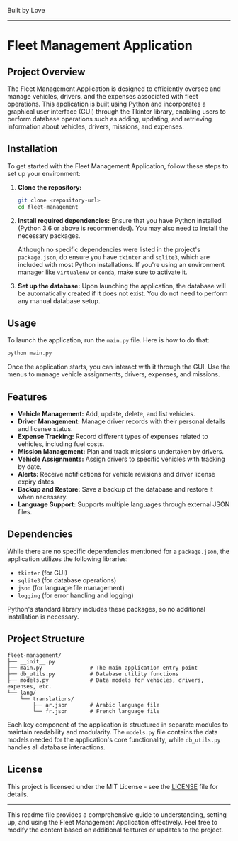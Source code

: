 
Built by Love

---

# Fleet Management Application

## Project Overview
The Fleet Management Application is designed to efficiently oversee and manage vehicles, drivers, and the expenses associated with fleet operations. This application is built using Python and incorporates a graphical user interface (GUI) through the Tkinter library, enabling users to perform database operations such as adding, updating, and retrieving information about vehicles, drivers, missions, and expenses.

## Installation
To get started with the Fleet Management Application, follow these steps to set up your environment:

1. **Clone the repository:**
   ```bash
   git clone <repository-url>
   cd fleet-management
   ```

2. **Install required dependencies:**
   Ensure that you have Python installed (Python 3.6 or above is recommended). You may also need to install the necessary packages. 

   Although no specific dependencies were listed in the project's `package.json`, do ensure you have `tkinter` and `sqlite3`, which are included with most Python installations. If you're using an environment manager like `virtualenv` or `conda`, make sure to activate it.

3. **Set up the database:**
   Upon launching the application, the database will be automatically created if it does not exist. You do not need to perform any manual database setup.

## Usage
To launch the application, run the `main.py` file. Here is how to do that:

```bash
python main.py
```

Once the application starts, you can interact with it through the GUI. Use the menus to manage vehicle assignments, drivers, expenses, and missions.

## Features
- **Vehicle Management:** Add, update, delete, and list vehicles.
- **Driver Management:** Manage driver records with their personal details and license status.
- **Expense Tracking:** Record different types of expenses related to vehicles, including fuel costs.
- **Mission Management:** Plan and track missions undertaken by drivers.
- **Vehicle Assignments:** Assign drivers to specific vehicles with tracking by date.
- **Alerts:** Receive notifications for vehicle revisions and driver license expiry dates.
- **Backup and Restore:** Save a backup of the database and restore it when necessary.
- **Language Support:** Supports multiple languages through external JSON files.

## Dependencies
While there are no specific dependencies mentioned for a `package.json`, the application utilizes the following libraries:
- `tkinter` (for GUI)
- `sqlite3` (for database operations)
- `json` (for language file management)
- `logging` (for error handling and logging)

Python's standard library includes these packages, so no additional installation is necessary.

## Project Structure
```plaintext
fleet-management/
├── __init__.py
├── main.py               # The main application entry point
├── db_utils.py           # Database utility functions
├── models.py             # Data models for vehicles, drivers, expenses, etc.
└── lang/
    └── translations/
        ├── ar.json       # Arabic language file
        └── fr.json       # French language file
```

Each key component of the application is structured in separate modules to maintain readability and modularity. The `models.py` file contains the data models needed for the application's core functionality, while `db_utils.py` handles all database interactions.

## License
This project is licensed under the MIT License - see the [LICENSE](LICENSE) file for details.

---

This readme file provides a comprehensive guide to understanding, setting up, and using the Fleet Management Application effectively. Feel free to modify the content based on additional features or updates to the project.
